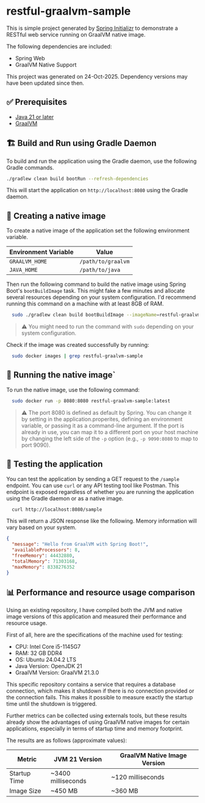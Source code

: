 # restful-graalvm-sample

This is simple project generated by [Spring Initializr](https://start.spring.io/) to demonstrate a RESTful web service running on GraalVM native image.

The following dependencies are included:

- Spring Web
- GraalVM Native Support

This project was generated on 24-Oct-2025. Dependency versions may have been updated since then.

## ✅ Prerequisites

- [Java 21 or later](https://jdk.java.net/archive/)
- [GraalVM](https://www.graalvm.org/downloads/)

## 🏗️ Build and Run using Gradle Daemon

To build and run the application using the Gradle daemon, use the following Gradle commands.

```bash
./gradlew clean build bootRun --refresh-dependencies
```

This will start the application on `http://localhost:8080` using the Gradle daemon.

## 🐋 Creating a native image 

To create a native image of the application set the following environment variable.

| Environment Variable | Value              |
|----------------------|--------------------|
| `GRAALVM_HOME`       | `/path/to/graalvm` |
 | `JAVA_HOME`        | `/path/to/java`    |

Then run the following command to build the native image using Spring Boot's `bootBuildImage` task. This might fake a few minutes and allocate several resources depending on your system configuration. I'd recommend running this command on a machine with at least 8GB of RAM.

```bash
  sudo ./gradlew clean build bootBuildImage --imageName=restful-graalvm-sample --refresh-dependencies
```
> ⚠️ You might need to run the command with `sudo` depending on your system configuration.

Check if the image was created successfully by running:

```bash
  sudo docker images | grep restful-graalvm-sample
```

## 🚀 Running the native image`

To run the native image, use the following command:

```bash
  sudo docker run -p 8080:8080 restful-graalvm-sample:latest
```

> ⚠️ The port 8080 is defined as default by Spring. You can change it by setting in the application.properites, defining an environment variable, or passing it as a command-line argument.
> If the port is already in use, you can map it to a different port on your host machine by changing the left side of the `-p` option (e.g., `-p 9090:8080` to map to port 9090).

## 🧪 Testing the application

You can test the application by sending a GET request to the `/sample` endpoint. You can use `curl` or any API testing tool like Postman.
This endpoint is exposed regardless of whether you are running the application using the Gradle daemon or as a native image.

```bash
  curl http://localhost:8080/sample
```

This will return a JSON response like the following. Memory information will vary based on your system.

```json
{
  "message": "Hello from GraalVM with Spring Boot!",
  "availableProcessors": 8,
  "freeMemory": 44432880,
  "totalMemory": 71303168,
  "maxMemory": 8338276352
}
```

## 📊 Performance and resource usage comparison

Using an existing repository, I have compiled both the JVM and native image versions of this application and measured their performance and resource usage.

First of all, here are the specifications of the machine used for testing:

- CPU: Intel Core i5-1145G7
- RAM: 32 GB DDR4
- OS: Ubuntu 24.04.2 LTS
- Java Version: OpenJDK 21
- GraalVM Version: GraalVM 21.3.0

This specific repository contains a service that requires a database connection, which makes it shutdown if there is no connection provided or the connection fails. This makes it possible to measure exactly the startup time until the shutdown is triggered.

Further metrics can be collected using externals tools, but these results already show the advantages of using GraalVM native images for certain applications, especially in terms of startup time and memory footprint.

The results are as follows (approximate values):

| Metric       | JVM 21 Version     | GraalVM Native Image Version |
|--------------|--------------------|------------------------------|
| Startup Time | ~3400 milliseconds | ~120 milliseconds            |
| Image Size   | ~450 MB            | ~360 MB                      |

